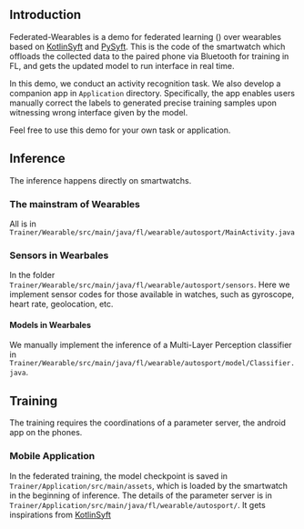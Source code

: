 ## Introduction

Federated-Wearables is a demo for federated learning () over wearables based on [KotlinSyft](https://github.com/OpenMined/KotlinSyft) and [PySyft](https://github.com/OpenMined/PySyft). This is  the code of the smartwatch which offloads the collected data to the paired phone via Bluetooth for training in FL, and gets the updated model to run interface in real time.

In this demo, we conduct an activity recognition task. We also develop a companion app in `Application` directory. Specifically, the app enables users manually correct the labels to generated precise training samples upon witnessing wrong interface given by the model. 

Feel free to use this demo for your own task or application.

## Inference

The inference happens directly on smartwatchs.

### The mainstram of Wearables

All is in `Trainer/Wearable/src/main/java/fl/wearable/autosport/MainActivity.java`

### Sensors in Wearbales 

In the folder `Trainer/Wearable/src/main/java/fl/wearable/autosport/sensors`. Here we implement sensor codes for those available in watches, such as gyroscope, heart rate, geolocation, etc.

#### Models in Wearbales

We manually implement the inference of a Multi-Layer Perception classifier in `Trainer/Wearable/src/main/java/fl/wearable/autosport/model/Classifier.java`.



## Training

The training requires the coordinations of a parameter server, the android app on the phones.

### Mobile Application

In the federated training, the model checkpoint is saved in `Trainer/Application/src/main/assets`, which is loaded by the smartwatch in the beginning of inference. The details of the parameter server is in `Trainer/Application/src/main/java/fl/wearable/autosport/`. It gets inspirations from [KotlinSyft](https://github.com/OpenMined/KotlinSyft) 